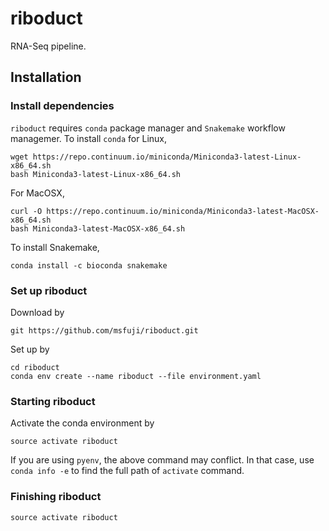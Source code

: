 # riboduct
RNA-Seq pipeline.

## Installation
### Install dependencies
`riboduct` requires `conda` package manager and `Snakemake` workflow managemer.
To install `conda` for Linux,
```
wget https://repo.continuum.io/miniconda/Miniconda3-latest-Linux-x86_64.sh
bash Miniconda3-latest-Linux-x86_64.sh
```
For MacOSX,
```
curl -O https://repo.continuum.io/miniconda/Miniconda3-latest-MacOSX-x86_64.sh
bash Miniconda3-latest-MacOSX-x86_64.sh
```
To install Snakemake,
```
conda install -c bioconda snakemake
```

### Set up riboduct
Download by
```
git https://github.com/msfuji/riboduct.git
```
Set up by
```
cd riboduct
conda env create --name riboduct --file environment.yaml
```
### Starting riboduct
Activate the conda environment by
```
source activate riboduct
```
If you are using `pyenv`, the above command may conflict. In that case, use `conda info -e` to find the full path of `activate` command.

### Finishing riboduct
```
source activate riboduct
```

